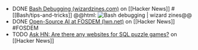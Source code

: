 - DONE [Bash Debugging (wizardzines.com)](https://news.ycombinator.com/item?id=39568728) on [[Hacker News]] #[[Bash/tips-and-tricks]]
  @@html: <img src="https://wizardzines.com/images/uploads/bash-debugging.png" alt="Bash debugging | wizard zines" class="book-cover invert" />@@
- DONE [Open-Source AI at FOSDEM (lwn.net)](https://news.ycombinator.com/item?id=39567960) on [[Hacker News]] #FOSDEM
- TODO [Ask HN: Are there any websites for SQL puzzle games?](https://news.ycombinator.com/item?id=39547822) on [[Hacker News]]